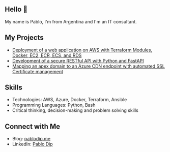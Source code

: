 ## Hello 👋

My name is Pablo, I'm from Argentina and I'm an IT consultant.

## My Projects
- [Deployment of a web application on AWS with Terraform Modules, Docker, EC2, ECR, ECS, and RDS](https://github.com/pdnt/rz-infrastructure-ecs)
- [Development of a secure RESTful API with Python and FastAPI](https://github.com/pdnt/fastapi-app)
- [Mapping an apex domain to an Azure CDN endpoint with automated SSL Certificate management](https://www.dippablo.com/post/mapping-an-apex-domain-to-an-azure-cdn-endpoint-with-automated-ssl-certificate-management/)

## Skills
- Technologies: AWS, Azure, Docker, Terraform, Ansible
- Programming Languages: Python, Bash
- Critical thinking, decision-making and problem solving skills

## Connect with Me
- Blog: [pablodip.me](https://www.dippablo.com/)
- LinkedIn: [Pablo Dip](https://www.linkedin.com/in/pablo-dip/)
